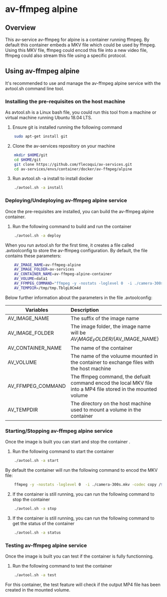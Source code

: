 # av-ffmpeg alpine

## Overview
This av-service av-ffmpeg for alpine is a container running ffmpeg.
By default this container embeds a MKV file which could be used by ffmpeg.
Using this MKV file, ffmpeg could encod this file into a new video file, ffmpeg could also stream this file using a specific protocol.

## Using av-ffmpeg alpine
It's recommended to use and manage the av-ffmpeg alpine service with the avtool.sh command line tool.

### Installing the pre-requisites on the host machine
As avtool.sh is a Linux bash file, you could run this tool from a machine or virtual machine running Ubuntu 18.04 LTS.

1. Ensure git is installed running the following command

```bash
    sudo apt-get install git
```

2. Clone the av-services repository on your machine

```bash
    mkdir $HOME/git
    cd $HOME/git
    git clone https://github.com/flecoqui/av-services.git
    cd av-services/envs/container/docker/av-ffmpeg/alpine 
```
3. Run avtool.sh -a install to install docker 

```bash
    ./avtool.sh -a install
```

### Deploying/Undeploying av-ffmpeg alpine service
Once the pre-requisites are installed, you can build the av-ffmpeg alpine container.


1. Run the following command to build and run the container

```bash
    ./avtool.sh -a deploy
```

When you run avtool.sh for the first time, it creates a file called .avtoolconfig to store the av-ffmpeg configuration. By default, the file contains these parameters:

```bash
    AV_IMAGE_NAME=av-ffmpeg-alpine
    AV_IMAGE_FOLDER=av-services
    AV_CONTAINER_NAME=av-ffmpeg-alpine-container
    AV_VOLUME=data1
    AV_FFMPEG_COMMAND="ffmpeg -y -nostats -loglevel 0  -i ./camera-300s.mkv -codec copy /data1/camera-300s.mp4"
    AV_TEMPDIR=/tmp/tmp.TblgL0Cm4d
```

Below further information about the parameters in the file .avtoolconfig:

| Variables | Description |
| ---------------------|:-------------|
| AV_IMAGE_NAME | The suffix of the image name   |
| AV_IMAGE_FOLDER | The image folder, the image name will be ${AV_IMAGE_FOLDER}/${AV_IMAGE_NAME}  |
| AV_CONTAINER_NAME | The name of the container  |
| AV_VOLUME | The name of the voluume mounted in the container to exchange files with the host machine  |
| AV_FFMPEG_COMMAND | The ffmpeg command, the defualt command encod the local MKV file into a MP4 file stored in the mounted volume  |
| AV_TEMPDIR | The directory on the host machine used to mount a volume in the container |



### Starting/Stopping av-ffmpeg alpine service
Once the image is built you can start and stop the container .


1. Run the following command to start the container

```bash
    ./avtool.sh -a start
```
By default the container will run the following command to encod the MKV file:


```bash
    ffmpeg -y -nostats -loglevel 0  -i ./camera-300s.mkv -codec copy /${AV_VOLUME}/camera-300s.mp4
```


2. If the container is still running, you can run the following command to stop the container

```bash
    ./avtool.sh -a stop
```

3. If the container is still running, you can run the following command to get the status of the container

```bash
    ./avtool.sh -a status
```

### Testing av-ffmpeg alpine service
Once the image is built you can test if the container is fully functionning.

1. Run the following command to test the container

```bash
    ./avtool.sh -a test
```

For this container, the test feature will check if the output MP4 file has been created in the mounted volume.



